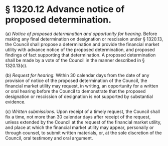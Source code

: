 # § 1320.12   Advance notice of proposed determination.

(a) *Notice of proposed determination and opportunity for hearing.* Before making any final determination on designation or rescission under § 1320.13, the Council shall propose a determination and provide the financial market utility with advance notice of the proposed determination, and proposed findings of fact supporting that determination. A proposed determination shall be made by a vote of the Council in the manner described in § 1320.13(c).


(b) *Request for hearing.* Within 30 calendar days from the date of any provision of notice of the proposed determination of the Council, the financial market utility may request, in writing, an opportunity for a written or oral hearing before the Council to demonstrate that the proposed designation or rescission of designation is not supported by substantial evidence.


(c) *Written submissions.* Upon receipt of a timely request, the Council shall fix a time, not more than 30 calendar days after receipt of the request, unless extended by the Council at the request of the financial market utility, and place at which the financial market utility may appear, personally or through counsel, to submit written materials, or, at the sole discretion of the Council, oral testimony and oral argument.




